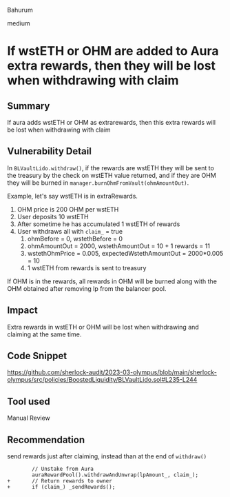 Bahurum

medium

# If wstETH or OHM are added to Aura extra rewards, then they will be lost when withdrawing with claim

## Summary
If aura adds wstETH or OHM as extrarewards, then this extra rewards will be lost when withdrawing with claim

## Vulnerability Detail
In `BLVaultLido.withdraw()`, if the rewards are wstETH they will be sent to the treasury by the check on wstETH value returned, and if they are OHM they will be burned in `manager.burnOhmFromVault(ohmAmountOut)`.

Example, let's say wstETH is in extraRewards.
1. OHM price is 200 OHM per wstETH
2. User deposits 10 wstETH
3. After sometime he has accumulated 1 wstETH of rewards
4. User withdraws all with `claim_` = true
   1. ohmBefore = 0, wstethBefore = 0
   2. ohmAmountOut = 2000, wstethAmountOut = 10 + 1 rewards = 11
   3. wstethOhmPrice = 0.005, expectedWstethAmountOut = 2000*0.005 = 10
   4. 1 wstETH from rewards is sent to treasury

If OHM is in the rewards, all rewards in OHM will be burned along with the OHM obtained after removing lp from the balancer pool.

## Impact
Extra rewards in wstETH or OHM will be lost when withdrawing and claiming at the same time.

## Code Snippet
https://github.com/sherlock-audit/2023-03-olympus/blob/main/sherlock-olympus/src/policies/BoostedLiquidity/BLVaultLido.sol#L235-L244
## Tool used

Manual Review

## Recommendation
send rewards just after claiming, instead than at the end of `withdraw()`

```solidity
        // Unstake from Aura
        auraRewardPool().withdrawAndUnwrap(lpAmount_, claim_);
+       // Return rewards to owner
+       if (claim_) _sendRewards();
```